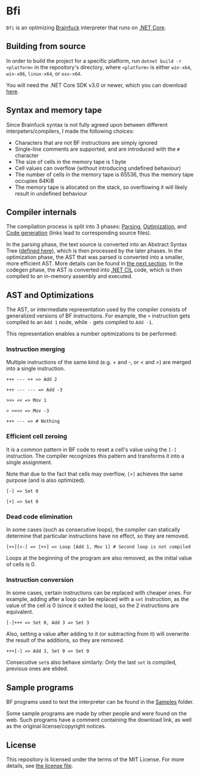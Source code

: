 # Bfi

`Bfi` is an optimizing [Brainfuck](https://en.wikipedia.org/wiki/Brainfuck) interpreter that runs on [.NET Core](https://en.wikipedia.org/wiki/.NET_Core).

## Building from source

In order to build the project for a specific platform, run `dotnet build -r <platform>` in the repository's directory, where `<platform>` is either `win-x64`, `win-x86`, `linux-x64`, or `osx-x64`.

You will need the .NET Core SDK v3.0 or newer, which you can download [here](https://dotnet.microsoft.com/download).

## Syntax and memory tape

Since Brainfuck syntax is not fully agreed upon between different interpeters/compilers, I made the following choices:

* Characters that are not BF instructions are simply ignored
* Single-line comments are supported, and are introduced with the `#` character
* The size of cells in the memory tape is 1 byte
* Cell values can overflow (without introducing undefined behaviour)
* The number of cells in the memory tape is 65536, thus the memory tape occupies 64KiB
* The memory tape is allocated on the stack, so overflowing it will likely result in undefined behaviour

## Compiler internals

The compilation process is split into 3 phases: [Parsing](src/Bfi/Parser.fs), [Optimization](src/Bfi/Optimizer.fs), and [Code generation](src/Bfi/Codegen.fs) (links lead to corresponding source files).

In the parsing phase, the text source is converted into an Abstract Syntax Tree ([defined here](src/Bfi/Ast.fs)), which is then processed by the later phases.
In the optimization phase, the AST that was parsed is converted into a smaller, more efficient AST. More details can be found in [the next section](#ast-and-optimizations).
In the codegen phase, the AST is converted into [.NET CIL](https://en.wikipedia.org/wiki/Common_Intermediate_Language) code, which is then compiled to an in-memory assembly and executed.

## AST and Optimizations

The AST, or intermediate representation used by the compiler consists of generalized versions of BF instructions.
For example, the `+` instruction gets compiled to an `Add 1` node, while `-` gets compiled to `Add -1`.

This representation enables a number optimizations to be performed:

### Instruction merging

Multiple instructions of the same kind (e.g. + and -, or < and >) are merged into a single instruction.

```bf
+++ --- ++ => Add 2
```

```bf
+++ --- --- => Add -3
```

```bf
>>> << => Mov 1
```

```bf
> <<<< => Mov -3
```

```bf
+++ --- => # Nothing
```

### Efficient cell zeroing

It is a common pattern in BF code to reset a cell's value using the `[-]` instruction.
The compiler recognizes this pattern and transforms it into a single assignment.

Note that due to the fact that cells may overflow, `[+]` achieves the same purpose (and is also optimized).

```bf
[-] => Set 0
```

```bf
[+] => Set 0
```

### Dead code elimination

In some cases (such as consecutive loops), the compiler can statically determine that particular instructions have no effect, so they are removed.

```bf
[+>][<-] => [+>] => Loop [Add 1, Mov 1] # Second loop is not compiled
```

Loops at the beginning of the program are also removed, as the initial value of cells is 0.

### Instruction conversion

In some cases, certain instructions can be replaced with cheaper ones.
For example, adding after a loop can be replaced with a `set` instruction, as the value of the cell is 0 (since it exited the loop), so the 2 instructions are equivalent.

```bf
[-]+++ => Set 0, Add 3 => Set 3
```

Also, setting a value after adding to it (or subtracting from it) will overwrite the result of the additions, so they are removed.

```bf
+++[-] => Add 3, Set 0 => Set 0
```

Consecutive `set`s also behave similarly: Only the last `set` is compiled, previous ones are elided.

## Sample programs

BF programs used to test the interpreter can be found in the [Samples](Samples/) folder.

Some sample programs are made by other people and were found on the web. Such programs have a comment containing the download link, as well as the original license/copyright notices.

## License

This repository is licensed under the terms of the MIT License.
For more details, see [the license file](LICENSE.txt).
